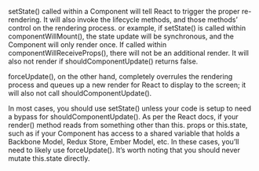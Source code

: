 setState() called within a Component will tell React to trigger the proper re-rendering.
It will also invoke the lifecycle methods, and those methods’ control on the rendering process.
or example, if setState() is called within componentWillMount(), the state update will be synchronous, and the Component will only render once.
If called within componentWillReceiveProps(), there will not be an additional render. It will also not render if shouldComponentUpdate() returns false.

forceUpdate(), on the other hand, completely overrules the rendering process and queues up a new render for React to display to the screen; it will also not call shouldComponentUpdate().

In most cases, you should use setState() unless your code is setup to need a bypass for shouldComponentUpdate().
As per the React docs, if your render() method reads from something other than this.
props or this.state, such as if your Component has access to a shared variable that holds a Backbone Model, Redux Store, Ember Model, etc.
In these cases, you’ll need to likely use forceUpdate(). It’s worth noting that you should never mutate this.state directly.

